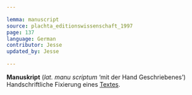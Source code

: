 ```yaml
---

lemma: manuscript
source: plachta_editionswissenschaft_1997
page: 137
language: German
contributor: Jesse
updated_by: Jesse

---
```

**Manuskript** (_lat. manu scriptum_ ‘mit der Hand Geschriebenes’) Handschriftliche Fixierung eines [Textes](text.html).
